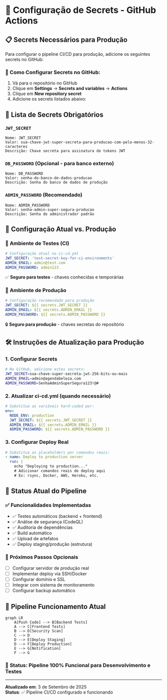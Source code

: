 # 🔐 Configuração de Secrets - GitHub Actions

## 📋 Secrets Necessários para Produção

Para configurar o pipeline CI/CD para produção, adicione os seguintes secrets no GitHub:

### 🔧 Como Configurar Secrets no GitHub:

1. Vá para o repositório no GitHub
2. Clique em **Settings** → **Secrets and variables** → **Actions**
3. Clique em **New repository secret**
4. Adicione os secrets listados abaixo:

## 🔑 Lista de Secrets Obrigatórios

### `JWT_SECRET`
```
Nome: JWT_SECRET
Valor: sua-chave-jwt-super-secreta-para-producao-com-pelo-menos-32-caracteres
Descrição: Chave secreta para assinatura de tokens JWT
```

### `DB_PASSWORD` (Opcional - para banco externo)
```
Nome: DB_PASSWORD
Valor: senha-do-banco-de-dados-producao
Descrição: Senha do banco de dados de produção
```

### `ADMIN_PASSWORD` (Recomendado)
```
Nome: ADMIN_PASSWORD
Valor: senha-admin-super-segura-producao
Descrição: Senha do administrador padrão
```

## 📝 Configuração Atual vs. Produção

### 🧪 **Ambiente de Testes (CI)**
```yaml
# Configuração atual no ci-cd.yml
JWT_SECRET: 'test-secret-key-for-ci-environments'
ADMIN_EMAIL: admin@test.com
ADMIN_PASSWORD: admin123
```
✅ **Seguro para testes** - chaves conhecidas e temporárias

### 🚀 **Ambiente de Produção**
```yaml
# Configuração recomendada para produção
JWT_SECRET: ${{ secrets.JWT_SECRET }}
ADMIN_EMAIL: ${{ secrets.ADMIN_EMAIL }}
ADMIN_PASSWORD: ${{ secrets.ADMIN_PASSWORD }}
```
🔒 **Seguro para produção** - chaves secretas do repositório

## 🛠️ Instruções de Atualização para Produção

### 1. Configurar Secrets
```bash
# No GitHub, adicione estes secrets:
JWT_SECRET=sua-chave-super-secreta-jwt-256-bits-ou-mais
ADMIN_EMAIL=admin@agendabeleza.com
ADMIN_PASSWORD=SenhaAdminSuperSegura123!@#
```

### 2. Atualizar ci-cd.yml (quando necessário)
```yaml
# Substitua as variáveis hard-coded por:
env:
  NODE_ENV: production
  JWT_SECRET: ${{ secrets.JWT_SECRET }}
  ADMIN_EMAIL: ${{ secrets.ADMIN_EMAIL }}
  ADMIN_PASSWORD: ${{ secrets.ADMIN_PASSWORD }}
```

### 3. Configurar Deploy Real
```yaml
# Substitua os placeholders por comandos reais:
- name: Deploy to production server
  run: |
    echo "Deploying to production..."
    # Adicionar comandos reais de deploy aqui
    # Ex: rsync, Docker, AWS, Heroku, etc.
```

## 🔄 Status Atual do Pipeline

### ✅ **Funcionalidades Implementadas**
- ✅ Testes automáticos (backend + frontend)
- ✅ Análise de segurança (CodeQL)
- ✅ Auditoria de dependências
- ✅ Build automático
- ✅ Upload de artefatos
- ✅ Deploy staging/produção (estrutura)

### 🔄 **Próximos Passos Opcionais**
- [ ] Configurar servidor de produção real
- [ ] Implementar deploy via SSH/Docker
- [ ] Configurar domínio e SSL
- [ ] Integrar com sistema de monitoramento
- [ ] Configurar backup automático

## 🚀 Pipeline Funcionamento Atual

```mermaid
graph LR
    A[Push Code] --> B[Backend Tests]
    A --> C[Frontend Tests]
    B --> D[Security Scan]
    C --> D
    D --> E[Deploy Staging]
    D --> F[Deploy Production]
    E --> G[Notification]
    F --> G
```

### 🎯 **Status**: Pipeline 100% Funcional para Desenvolvimento e Testes

---

**Atualizado em**: 3 de Setembro de 2025  
**Status**: ✅ Pipeline CI/CD configurado e funcionando
